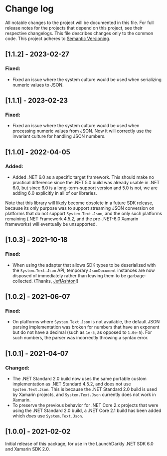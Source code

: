 # Change log

All notable changes to the project will be documented in this file. For full release notes for the projects that depend on this project, see their respective changelogs. This file describes changes only to the common code. This project adheres to [Semantic Versioning](http://semver.org).

## [1.1.2] - 2023-02-27
### Fixed:
- Fixed an issue where the system culture would be used when serializing numeric values to JSON.

## [1.1.1] - 2023-02-23
### Fixed:
- Fixed an issue where the system culture would be used when processing numeric values from JSON. Now it will correctly use the invariant culture for handling JSON numbers.

## [1.1.0] - 2022-04-05
### Added:
- Added .NET 6.0 as a specific target framework. This should make no practical difference since the .NET 5.0 build was already usable in .NET 6.0, but since 6.0 is a long-term-support version and 5.0 is not, we are adding 6.0 explicitly in all of our libraries.

Note that this library will likely become obsolete in a future SDK release, because its only purpose was to support streaming JSON conversion on platforms that do not support `System.Text.Json`, and the only such platforms remaining (.NET Framework 4.5.2, and the pre-.NET-6.0 Xamarin frameworks) will eventually be unsupported.

## [1.0.3] - 2021-10-18
### Fixed:
- When using the adapter that allows SDK types to be deserialized with the `System.Text.Json` API, temporary `JsonDocument` instances are now disposed of immediately rather than leaving them to be garbage-collected. (Thanks, [JeffAshton](https://github.com/launchdarkly/dotnet-jsonstream/pull/8)!)

## [1.0.2] - 2021-06-07
### Fixed:
- On platforms where `System.Text.Json` is not available, the default JSON parsing implementation was broken for numbers that have an exponent but do not have a decimal (such as `1e-5`, as opposed to `1.0e-5`). For such numbers, the parser was incorrectly throwing a syntax error.

## [1.0.1] - 2021-04-07
### Changed:
- The .NET Standard 2.0 build now uses the same portable custom implementation as .NET Standard 4.5.2, and does not use `System.Text.Json`. This is because the .NET Standard 2.0 build is used by Xamarin projects, and `System.Text.Json` currently does not work in Xamarin.
- To preserve the previous behavior for .NET Core 2.x projects that were using the .NET Standard 2.0 build, a .NET Core 2.1 build has been added which _does_ use `System.Text.Json`.

## [1.0.0] - 2021-02-02
Initial release of this package, for use in the LaunchDarkly .NET SDK 6.0 and Xamarin SDK 2.0.
